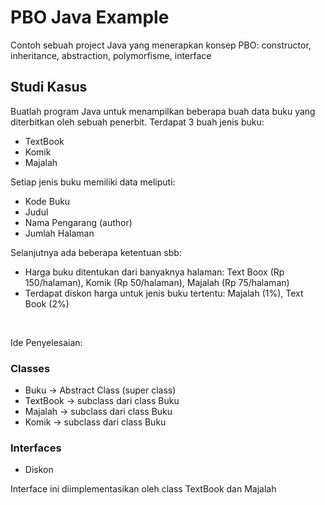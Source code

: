 # PBO Java Example
 Contoh sebuah project Java yang menerapkan konsep PBO: constructor, inheritance, abstraction, polymorfisme, interface

## Studi Kasus

Buatlah program Java untuk menampilkan beberapa buah data buku yang diterbitkan oleh sebuah penerbit.
Terdapat 3 buah jenis buku:
* TextBook
* Komik
* Majalah

Setiap jenis buku memiliki data meliputi:
* Kode Buku
* Judul
* Nama Pengarang (author)
* Jumlah Halaman

Selanjutnya ada beberapa ketentuan sbb:
* Harga buku ditentukan dari banyaknya halaman: Text Boox (Rp 150/halaman), Komik (Rp 50/halaman), Majalah (Rp 75/halaman)
* Terdapat diskon harga untuk jenis buku tertentu: Majalah (1%), Text Book (2%)

<br>

Ide Penyelesaian:

### Classes
* Buku -> Abstract Class (super class)
* TextBook -> subclass dari class Buku
* Majalah -> subclass dari class Buku
* Komik -> subclass dari class Buku

### Interfaces
* Diskon

Interface ini diimplementasikan oleh class TextBook dan Majalah
